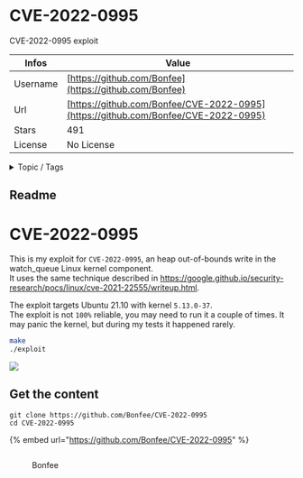 # CVE-2022-0995

CVE-2022-0995 exploit

| Infos    | Value                                                              |
| -------- | -------------------------------------------------------------------|
| Username | [https://github.com/Bonfee](https://github.com/Bonfee) |
| Url      | [https://github.com/Bonfee/CVE-2022-0995](https://github.com/Bonfee/CVE-2022-0995)                                               |
| Stars    | 491                                                          |
| License  | No License                                                        |

<details>

<summary>Topic / Tags</summary>



</details>

## Readme

# CVE-2022-0995
This is my exploit for `CVE-2022-0995`, an heap out-of-bounds write in the watch_queue Linux kernel component.  
It uses the same technique described in https://google.github.io/security-research/pocs/linux/cve-2021-22555/writeup.html.  

The exploit targets Ubuntu 21.10 with kernel `5.13.0-37`.  
The exploit is not `100%` reliable, you may need to run it a couple of times.  It may panic the kernel, but during my tests it happened rarely.  
```sh
make
./exploit
```

![](./poc.png)


## Get the content

```
git clone https://github.com/Bonfee/CVE-2022-0995
cd CVE-2022-0995
```

{% embed url="https://github.com/Bonfee/CVE-2022-0995" %}

<figure><img src="https://avatars.githubusercontent.com/u/53857102?v=4" alt=""><figcaption><p>Bonfee</p></figcaption></figure>
